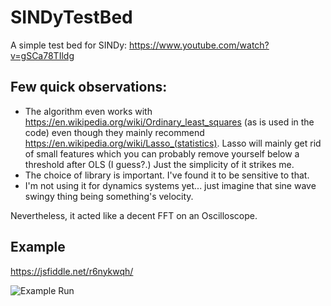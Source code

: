 # SINDyTestBed
A simple test bed for SINDy: https://www.youtube.com/watch?v=gSCa78TIldg

## Few quick observations:

* The algorithm even works with https://en.wikipedia.org/wiki/Ordinary_least_squares (as is used in the code) even though they mainly recommend https://en.wikipedia.org/wiki/Lasso_(statistics). 
Lasso will mainly get rid of small features which you can probably remove yourself below a threshold after OLS (I guess?.) Just the simplicity of it strikes me.
* The choice of library is important. I've found it to be sensitive to that.
* I'm not using it for dynamics systems yet... just imagine that sine wave swingy thing being something's velocity.

Nevertheless, it acted like a decent FFT on an Oscilloscope.

## Example

https://jsfiddle.net/r6nykwqh/

![Example Run](https://raw.githubusercontent.com/toomuchvoltage/SINDyTestBed/master/SINDyTestBed/sindyexample.png)